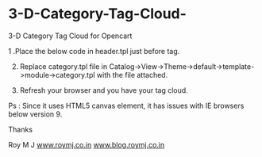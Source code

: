 3-D-Category-Tag-Cloud-
=======================

3-D Category Tag Cloud for Opencart


1 .Place the below code in header.tpl just before </head> tag.


<script src="tag_cloud/jquery.tagcanvas.js" type="text/javascript"></script>
<script type="text/javascript">
      $(document).ready(function() {
        if(!$('#myCanvas').tagcanvas({
          textColour: '#CCC',
          outlineColour: '#CCC',
          reverse: true,
          depth: 1,
          maxSpeed: 0.05
        },'tags')) {
          // something went wrong, hide the canvas container
          $('#myCanvasContainer').hide();
        }
      });
    </script>
<!--------------  Tag Cloud	--------------->


2. Replace category.tpl file in Catalog->View->Theme->default->template->module->category.tpl with the file attached.



3. Refresh your browser and you have your tag cloud.

Ps : Since it uses HTML5 canvas element, it has issues with IE browsers below version 9.

  
Thanks

Roy M J
www.roymj.co.in
www.blog.roymj.co.in
